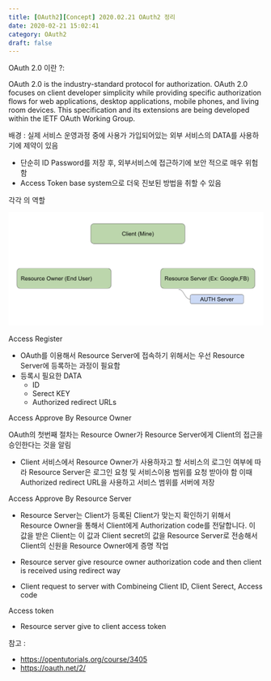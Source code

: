 ```yaml
---
title: [OAuth2][Concept] 2020.02.21 OAuth2 정리
date: 2020-02-21 15:02:41
category: OAuth2 
draft: false
---
```


OAuth 2.0 이란 ?:

OAuth 2.0 is the industry-standard protocol for authorization. OAuth 2.0 focuses on client developer simplicity while providing specific authorization flows for web applications, desktop applications, mobile phones, and living room devices. This specification and its extensions are being developed within the IETF OAuth Working Group.


배경 :
실제 서비스 운영과정 중에 사용가 가입되어있는 외부 서비스의 DATA를 사용하기에 제약이 있음
- 단순히 ID Password를 저장 후, 외부서비스에 접근하기에 보안 적으로 매우 위험함
- Access Token base system으로 더욱 진보된 방법을 취할 수 있음

각각 의 역할

![Parts](https://github.com/superbderrick/Blog/blob/master/content/blog/OAuth2%20/part.png?raw=true)


Access Register
- OAuth를 이용해서 Resource Server에 접속하기 위해서는 우선 Resource Server에 등록하는 과정이 필요함
- 등록시 필요한 DATA
  - ID
  - Serect KEY
  - Authorized redirect URLs

Access Approve By Resource Owner 

OAuth의 첫번째 절차는 Resource Owner가 Resource Server에게 Client의 접근을 승인한다는 것을 알림

-  Client 서비스에서 Resource Owner가 사용하자고 할 서비스의 로그인 여부에 따라 Resource Server은 로그인 요청 및 서비스이용 범위를 요청 받아야 함 이때 Authorized redirect URL을 사용하고 서비스 범위를 서버에 저장


Access Approve By Resource Server

- Resource Server는 Client가 등록된 Client가 맞는지 확인하기 위해서 Resource Owner을 통해서 Client에게 Authorization code를 전달합니다. 이 값을 받은 Client는 이 값과 Client secret의 값을 Resource Server로 전송해서 Client의 신원을 Resource Owner에게 증명 작업

- Resource server give resource owner authorization code and then client is received using redirect way
- Client request to server with Combineing Client ID, Client Serect, Access code 


Access token

- Resource server give to client access token




참고 : 

- https://opentutorials.org/course/3405
- https://oauth.net/2/